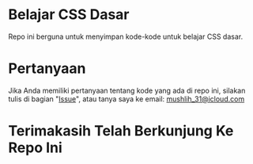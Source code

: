 # Belajar CSS Dasar
Repo ini berguna untuk menyimpan kode-kode untuk belajar CSS dasar.
# Pertanyaan
Jika Anda memiliki pertanyaan tentang kode yang ada di repo ini, silakan tulis di bagian "[Issue](https://github.com/mushlih-almubarak/belajar-css-dasar/issues)", atau tanya saya ke email: mushlih_31@icloud.com
# Terimakasih Telah Berkunjung Ke Repo Ini
